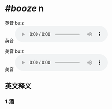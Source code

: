 # ***\#booze*** n
英音 buːz  
英音
<audio src="./media/booze1_AAC.aac" controls="controls"></audio>

美音 buːz  
美音
<audio src="./media/booze2_AAC.aac" controls="controls"></audio>



  

英文释义
---
### 1.**酒**  


